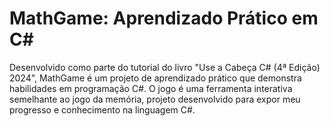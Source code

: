# MathGame: Aprendizado Prático em C#
Desenvolvido como parte do tutorial do livro "Use a Cabeça C# (4ª Edição) 2024", MathGame é um projeto de aprendizado prático que demonstra habilidades em programação C#. O jogo é uma ferramenta interativa semelhante ao jogo da memória, projeto desenvolvido para expor meu progresso e conhecimento na linguagem C#.
